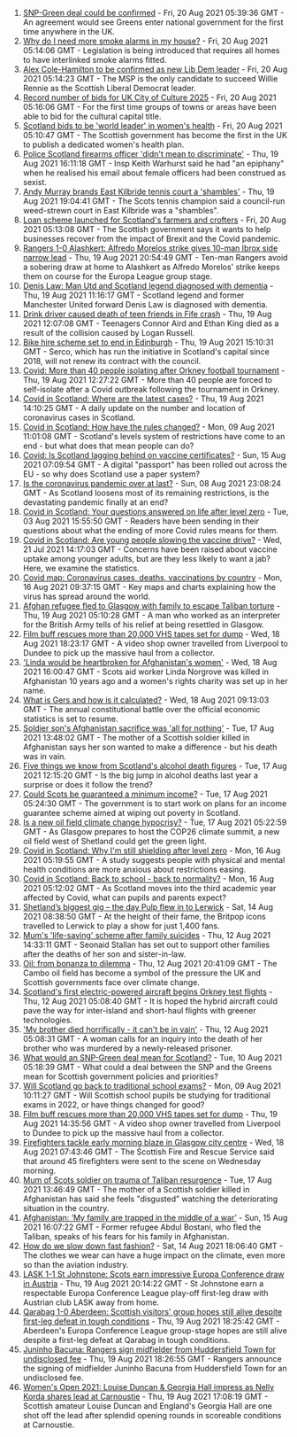 1. [SNP-Green deal could be confirmed](https://www.bbc.co.uk/news/uk-scotland-scotland-politics-58272209) - Fri, 20 Aug 2021 05:39:36 GMT - An agreement would see Greens enter national government for the first time anywhere in the UK.
2. [Why do I need more smoke alarms in my house?](https://www.bbc.co.uk/news/uk-scotland-58268855) - Fri, 20 Aug 2021 05:14:06 GMT - Legislation is being introduced that requires all homes to have interlinked smoke alarms fitted.
3. [Alex Cole-Hamilton to be confirmed as new Lib Dem leader](https://www.bbc.co.uk/news/uk-scotland-scotland-politics-58269259) - Fri, 20 Aug 2021 05:14:23 GMT - The MSP is the only candidate to succeed Willie Rennie as the Scottish Liberal Democrat leader.
4. [Record number of bids for UK City of Culture 2025](https://www.bbc.co.uk/news/uk-england-58272630) - Fri, 20 Aug 2021 05:16:06 GMT - For the first time groups of towns or areas have been able to bid for the cultural capital title.
5. [Scotland bids to be 'world leader' in women's health](https://www.bbc.co.uk/news/uk-scotland-58272191) - Fri, 20 Aug 2021 05:10:47 GMT - The Scottish government has become the first in the UK to publish a dedicated women's health plan.
6. [Police Scotland firearms officer 'didn't mean to discriminate'](https://www.bbc.co.uk/news/uk-scotland-58248645) - Thu, 19 Aug 2021 16:11:18 GMT - Insp Keith Warhurst said he had "an epiphany" when he realised his email about female officers had been construed as sexist.
7. [Andy Murray brands East Kilbride tennis court a 'shambles'](https://www.bbc.co.uk/news/uk-scotland-glasgow-west-58275264) - Thu, 19 Aug 2021 19:04:41 GMT - The Scots tennis champion said a council-run weed-strewn court in East Kilbride was a "shambles".
8. [Loan scheme launched for Scotland's farmers and crofters](https://www.bbc.co.uk/news/uk-scotland-scotland-business-58274235) - Fri, 20 Aug 2021 05:13:08 GMT - The Scottish government says it wants to help businesses recover from the impact of Brexit and the Covid pandemic.
9. [Rangers 1-0 Alashkert: Alfredo Morelos strike gives 10-man Ibrox side narrow lead](https://www.bbc.co.uk/sport/football/58215309) - Thu, 19 Aug 2021 20:54:49 GMT - Ten-man Rangers avoid a sobering draw at home to Alashkert as Alfredo Morelos' strike keeps them on course for the Europa League group stage.
10. [Denis Law: Man Utd and Scotland legend diagnosed with dementia](https://www.bbc.co.uk/sport/football/58268041) - Thu, 19 Aug 2021 11:16:17 GMT - Scotland legend and former Manchester United forward Denis Law is diagnosed with dementia.
11. [Drink driver caused death of teen friends in Fife crash](https://www.bbc.co.uk/news/uk-scotland-58269830) - Thu, 19 Aug 2021 12:07:08 GMT - Teenagers Connor Aird and Ethan King died as a result of the collision caused by Logan Russell.
12. [Bike hire scheme set to end in Edinburgh](https://www.bbc.co.uk/news/uk-scotland-edinburgh-east-fife-58272187) - Thu, 19 Aug 2021 15:10:31 GMT - Serco, which has run the initiative in Scotland's capital since 2018, will not renew its contract with the council.
13. [Covid: More than 40 people isolating after Orkney football tournament](https://www.bbc.co.uk/news/uk-scotland-north-east-orkney-shetland-58261694) - Thu, 19 Aug 2021 12:27:22 GMT - More than 40 people are forced to self-isolate after a Covid outbreak following the tournament in Orkney.
14. [Covid in Scotland: Where are the latest cases?](https://www.bbc.co.uk/news/uk-scotland-53511877) - Thu, 19 Aug 2021 14:10:25 GMT - A daily update on the number and location of coronavirus cases in Scotland.
15. [Covid in Scotland: How have the rules changed?](https://www.bbc.co.uk/news/uk-scotland-53166816) - Mon, 09 Aug 2021 11:01:08 GMT - Scotland's levels system of restrictions have come to an end - but what does that mean people can do?
16. [Covid: Is Scotland lagging behind on vaccine certificates?](https://www.bbc.co.uk/news/uk-scotland-57519070) - Sun, 15 Aug 2021 07:09:54 GMT - A digital "passport" has been rolled out across the EU - so why does Scotland use a paper system?
17. [Is the coronavirus pandemic over at last?](https://www.bbc.co.uk/news/uk-scotland-58112939) - Sun, 08 Aug 2021 23:08:24 GMT - As Scotland loosens most of its remaining restrictions, is the devastating pandemic finally at an end?
18. [Covid in Scotland: Your questions answered on life after level zero](https://www.bbc.co.uk/news/uk-scotland-58071989) - Tue, 03 Aug 2021 15:55:50 GMT - Readers have been sending in their questions about what the ending of more Covid rules means for them.
19. [Covid in Scotland: Are young people slowing the vaccine drive?](https://www.bbc.co.uk/news/uk-scotland-57915106) - Wed, 21 Jul 2021 14:17:03 GMT - Concerns have been raised about vaccine uptake among younger adults, but are they less likely to want a jab? Here, we examine the statistics.
20. [Covid map: Coronavirus cases, deaths, vaccinations by country](https://www.bbc.co.uk/news/world-51235105) - Mon, 16 Aug 2021 09:37:15 GMT - Key maps and charts explaining how the virus has spread around the world.
21. [Afghan refugee fled to Glasgow with family to escape Taliban torture](https://www.bbc.co.uk/news/uk-scotland-58256884) - Thu, 19 Aug 2021 05:10:28 GMT - A man who worked as an interpreter for the British Army tells of his relief at being resettled in Glasgow.
22. [Film buff rescues more than 20,000 VHS tapes set for dump](https://www.bbc.co.uk/news/uk-scotland-tayside-central-58261702) - Wed, 18 Aug 2021 18:23:17 GMT - A video shop owner travelled from Liverpool to Dundee to pick up the massive haul from a collector.
23. ['Linda would be heartbroken for Afghanistan's women'](https://www.bbc.co.uk/news/uk-scotland-highlands-islands-58256706) - Wed, 18 Aug 2021 16:00:47 GMT - Scots aid worker Linda Norgrove was killed in Afghanistan 10 years ago and a women's rights charity was set up in her name.
24. [What is Gers and how is it calculated?](https://www.bbc.co.uk/news/uk-scotland-45271076) - Wed, 18 Aug 2021 09:13:03 GMT - The annual constitutional battle over the official economic statistics is set to resume.
25. [Soldier son's Afghanistan sacrifice was 'all for nothing'](https://www.bbc.co.uk/news/uk-scotland-north-east-orkney-shetland-58241459) - Tue, 17 Aug 2021 13:48:02 GMT - The mother of a Scottish soldier killed in Afghanistan says her son wanted to make a difference - but his death was in vain.
26. [Five things we know from Scotland's alcohol death figures](https://www.bbc.co.uk/news/uk-scotland-58243861) - Tue, 17 Aug 2021 12:15:20 GMT - Is the big jump in alcohol deaths last year a surprise or does it follow the trend?
27. [Could Scots be guaranteed a minimum income?](https://www.bbc.co.uk/news/uk-scotland-scotland-politics-58230375) - Tue, 17 Aug 2021 05:24:30 GMT - The government is to start work on plans for an income guarantee scheme aimed at wiping out poverty in Scotland.
28. [Is a new oil field climate change hypocrisy?](https://www.bbc.co.uk/news/uk-scotland-57762927) - Tue, 17 Aug 2021 05:22:59 GMT - As Glasgow prepares to host the COP26 climate summit, a new oil field west of Shetland could get the green light.
29. [Covid in Scotland: Why I'm still shielding after level zero](https://www.bbc.co.uk/news/uk-scotland-highlands-islands-58223749) - Mon, 16 Aug 2021 05:19:55 GMT - A study suggests people with physical and mental health conditions are more anxious about restrictions easing.
30. [Covid in Scotland: Back to school - back to normality?](https://www.bbc.co.uk/news/uk-scotland-58214870) - Mon, 16 Aug 2021 05:12:02 GMT - As Scotland moves into the third academic year affected by Covid, what can pupils and parents expect?
31. [Shetland’s biggest gig – the day Pulp flew in to Lerwick](https://www.bbc.co.uk/news/uk-scotland-north-east-orkney-shetland-57599869) - Sat, 14 Aug 2021 08:38:50 GMT - At the height of their fame, the Britpop icons travelled to Lerwick to play a show for just 1,400 fans.
32. [Mum's 'life-saving' scheme after family suicides](https://www.bbc.co.uk/news/uk-scotland-58185754) - Thu, 12 Aug 2021 14:33:11 GMT - Seonaid Stallan has set out to support other families after the deaths of her son and sister-in-law.
33. [Oil: from bonanza to dilemma](https://www.bbc.co.uk/news/uk-scotland-scotland-business-58195442) - Thu, 12 Aug 2021 20:41:09 GMT - The Cambo oil field has become a symbol of the pressure the UK and Scottish governments face over climate change.
34. [Scotland's first electric-powered aircraft begins Orkney test flights](https://www.bbc.co.uk/news/uk-scotland-north-east-orkney-shetland-58177865) - Thu, 12 Aug 2021 05:08:40 GMT - It is hoped the hybrid aircraft could pave the way for inter-island and short-haul flights with greener technologies.
35. ['My brother died horrifically - it can't be in vain'](https://www.bbc.co.uk/news/uk-scotland-north-east-orkney-shetland-58177868) - Thu, 12 Aug 2021 05:08:31 GMT - A woman calls for an inquiry into the death of her brother who was murdered by a newly-released prisoner.
36. [What would an SNP-Green deal mean for Scotland?](https://www.bbc.co.uk/news/uk-scotland-scotland-politics-58143753) - Tue, 10 Aug 2021 05:18:39 GMT - What could a deal between the SNP and the Greens mean for Scottish government policies and priorities?
37. [Will Scotland go back to traditional school exams?](https://www.bbc.co.uk/news/uk-scotland-58139111) - Mon, 09 Aug 2021 10:11:27 GMT - Will Scottish school pupils be studying for traditional exams in 2022, or have things changed for good?
38. [Film buff rescues more than 20,000 VHS tapes set for dump](https://www.bbc.co.uk/news/uk-scotland-tayside-central-58273051) - Thu, 19 Aug 2021 14:35:56 GMT - A video shop owner travelled from Liverpool to Dundee to pick up the massive haul from a collector.
39. [Firefighters tackle early morning blaze in Glasgow city centre](https://www.bbc.co.uk/news/uk-scotland-58255126) - Wed, 18 Aug 2021 07:43:46 GMT - The Scottish Fire and Rescue Service said that around 45 firefighters were sent to the scene on Wednesday morning.
40. [Mum of Scots soldier on trauma of Taliban resurgence](https://www.bbc.co.uk/news/uk-scotland-58247951) - Tue, 17 Aug 2021 13:46:49 GMT - The mother of a Scottish soldier killed in Afghanistan has said she feels "disgusted" watching the deteriorating situation in the country.
41. [Afghanistan: ‘My family are trapped in the middle of a war’](https://www.bbc.co.uk/news/uk-scotland-58224887) - Sun, 15 Aug 2021 16:07:22 GMT - Former refugee Abdul Bostani, who fled the Taliban, speaks of his fears for his family in Afghanistan.
42. [How do we slow down fast fashion?](https://www.bbc.co.uk/news/uk-scotland-58216479) - Sat, 14 Aug 2021 18:06:40 GMT - The clothes we wear can have a huge impact on the climate, even more so than the aviation industry.
43. [LASK 1-1 St Johnstone: Scots earn impressive Europa Conference draw in Austria](https://www.bbc.co.uk/sport/football/58215343) - Thu, 19 Aug 2021 20:14:22 GMT - St Johnstone earn a respectable Europa Conference League play-off first-leg draw with Austrian club LASK away from home.
44. [Qarabag 1-0 Aberdeen: Scottish visitors' group hopes still alive despite first-leg defeat in tough conditions](https://www.bbc.co.uk/sport/football/58215336) - Thu, 19 Aug 2021 18:25:42 GMT - Aberdeen's Europa Conference League group-stage hopes are still alive despite a first-leg defeat at Qarabag in tough conditions.
45. [Juninho Bacuna: Rangers sign midfielder from Huddersfield Town for undisclosed fee](https://www.bbc.co.uk/sport/football/58275880) - Thu, 19 Aug 2021 18:26:55 GMT - Rangers announce the signing of midfielder Juninho Bacuna from Huddersfield Town for an undisclosed fee.
46. [Women's Open 2021: Louise Duncan & Georgia Hall impress as Nelly Korda shares lead at Carnoustie](https://www.bbc.co.uk/sport/golf/58274174) - Thu, 19 Aug 2021 17:08:19 GMT - Scottish amateur Louise Duncan and England's Georgia Hall are one shot off the lead after splendid opening rounds in scoreable conditions at Carnoustie.
